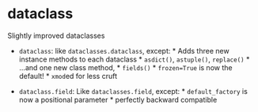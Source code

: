 # dataclass
Slightly improved dataclasses

* `dataclass`: like `dataclasses.dataclass`, except:
      * Adds three new instance methods to each dataclass
        * `asdict()`, `astuple()`, `replace()`
      * ...and one new class method,
        * `fields()`
      * `frozen=True` is now the default!
      * `xmod`ed for less cruft

* `dataclass.field`: Like `dataclasses.field`, except:
      * `default_factory` is now a positional parameter
      * perfectly backward compatible
